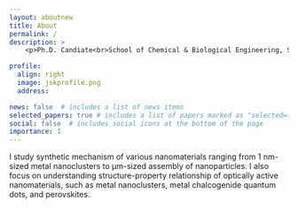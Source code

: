 ```yaml
---
layout: aboutnew
title: About
permalink: /
description: >
    <p>Ph.D. Candiate<br>School of Chemical & Biological Engineering, Seoul National University, Seoul<br>Office: 311-317, SNU</p>

profile:
  align: right
  image: jskprofile.png
  address: 

news: false  # includes a list of news items
selected_papers: true # includes a list of papers marked as "selected={true}"
social: false  # includes social icons at the bottom of the page
importance: 1
---
```


I study synthetic mechanism of various nanomaterials ranging from 1 nm-sized metal nanoclusters to μm-sized assembly of nanoparticles. I also focus on understanding structure-property relationship of optically active nanomaterials, such as metal nanoclusters, metal chalcogenide quantum dots, and perovskites.


